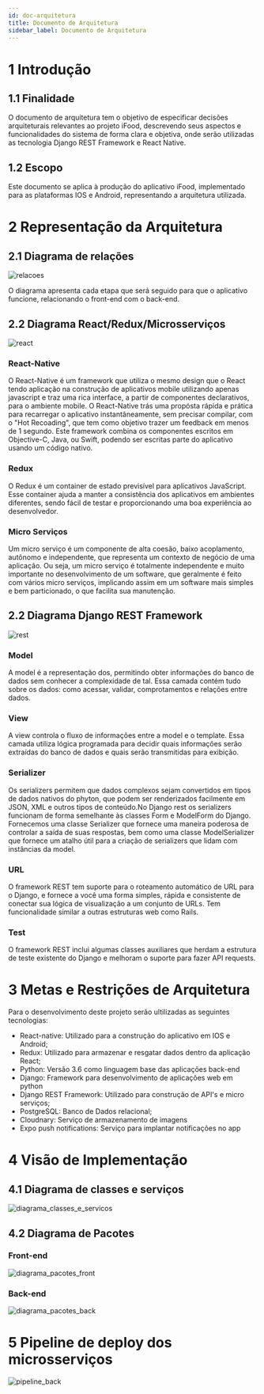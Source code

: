 ```yaml
---
id: doc-arquitetura
title: Documento de Arquitetura
sidebar_label: Documento de Arquitetura
---
```


# 1 Introdução

## 1.1 Finalidade

O documento de arquitetura tem o objetivo de especificar decisões arquiteturais relevantes ao projeto iFood, descrevendo seus aspectos e funcionalidades do sistema de forma clara e objetiva, onde serão utilizadas as tecnologia Django REST Framework e React Native.

## 1.2 Escopo

Este documento se aplica à produção do aplicativo iFood, implementado para as plataformas IOS e Android, representando a arquitetura utilizada.

# 2 Representação da Arquitetura

## 2.1 Diagrama de relações

![relacoes](assets/arquitetura/diagrama_relacoes.png)

O diagrama apresenta cada etapa que será seguido para que o aplicativo funcione, relacionando o front-end com o back-end.

## 2.2 Diagrama React/Redux/Microsserviços

![react](assets/arquitetura/diagrama_react.png)

### React-Native

O React-Native é um framework que utiliza o mesmo design que o React tendo aplicação na construção de aplicativos mobile utilizando apenas javascript e traz uma rica interface, a partir de componentes declarativos, para o ambiente mobile. O React-Native trás uma propósta rápida e prática para recarregar o aplicativo instantâneamente, sem precisar compilar, com o "Hot Recoading", que tem como objetivo trazer um feedback em menos de 1 segundo. Este framework combina os componentes escritos em Objective-C, Java, ou Swift, podendo ser escritas parte do aplicativo usando um código nativo.

### Redux

O Redux é um container de estado previsível para aplicativos JavaScript. Esse container ajuda a manter a consistência dos aplicativos em ambientes diferentes, sendo fácil de testar e proporcionando uma boa experiência ao desenvolvedor.

### Micro Serviços

Um micro serviço é um componente de alta coesão, baixo acoplamento, autônomo e independente, que representa um contexto de negócio de uma aplicação. Ou seja, um micro serviço é totalmente independente e muito importante no desenvolvimento de um software, que geralmente é feito com vários micro serviços, implicando assim em um software mais simples e bem particionado, o que facilita sua manutenção.


## 2.2 Diagrama Django REST Framework

![rest](assets/arquitetura/rest.png)

### Model

A model é a representação dos, permitindo obter informações do banco de dados sem conhecer a complexidade de tal. Essa camada contém tudo sobre os dados: como acessar, validar, comprotamentos e relações entre dados.

### View

A view controla o fluxo de informações entre a model e o template. Essa camada utiliza lógica programada para decidir quais informações serão extraídas do banco de dados e quais serão transmitidas para exibição.

### Serializer

Os serializers permitem que dados complexos sejam convertidos em tipos de dados nativos do phyton, que podem ser renderizados facilmente em JSON, XML e outros tipos de conteúdo.No Django rest os serializers funcionam de forma semelhante às classes Form e ModelForm do Django. Fornecemos uma classe Serializer que fornece uma maneira poderosa de controlar a saída de suas respostas, bem como uma classe ModelSerializer que fornece um atalho útil para a criação de serializers que lidam com instâncias da model.

### URL

O framework REST tem suporte para o roteamento automático de URL para o Django, e fornece a você uma forma simples, rápida e consistente de conectar sua lógica de visualização a um conjunto de URLs. Tem funcionalidade similar a outras estruturas web como Rails.

### Test

O framework REST inclui algumas classes auxiliares que herdam a estrutura de teste existente do Django e melhoram o suporte para fazer API requests.

# 3 Metas e Restrições de Arquitetura

Para o desenvolvimento deste projeto serão ultilizadas as seguintes tecnologias:

- React-native: Utilizado para a construção do aplicativo em IOS e Android;
- Redux: Utilizado para armazenar e resgatar dados dentro da aplicação React;
- Python: Versão 3.6 como linguagem base das aplicações back-end
- Django: Framework para desenvolvimento de aplicações web em python
- Django REST Framework: Utilizado para construção de API's e micro serviços;
- PostgreSQL: Banco de Dados relacional;
- Cloudnary: Serviço de armazenamento de imagens
- Expo push notifications: Serviço para implantar notificações no app

# 4 Visão de Implementação

## 4.1 Diagrama de classes e serviços

![diagrama_classes_e_servicos](assets/arquitetura/diagrama_classes_e_servicos.png)

## 4.2 Diagrama de Pacotes

### Front-end

![diagrama_pacotes_front](assets/arquitetura/diagrama_pacotes_front.png)

### Back-end


![diagrama_pacotes_back](assets/arquitetura/diagrama_pacotes_back.png)

# 5 Pipeline de deploy dos microsserviços

![pipeline_back](assets/arquitetura/pipeline_back.png)
